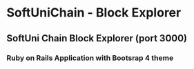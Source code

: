 # SoftUniChain - Block Explorer

## SoftUni Chain Block Explorer (port 3000)

### Ruby on Rails Application with Bootsrap 4 theme